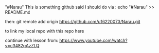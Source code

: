 "#Narau"
This is something github said I should do via :
echo "#Narau" >> README.md

then:
 git remote add origin https://github.com/u16220073/Narau.git
 
to link my local repo with this repo here

continue with lesson from: https://www.youtube.com/watch?v=c3482qAzZLQ
